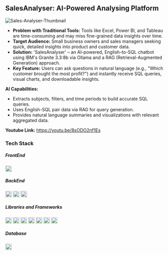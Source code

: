 ## SalesAnalyser: AI-Powered Analysing Platform
 
![Sales-Analyser-Thumbnail](https://github.com/user-attachments/assets/d910fdae-738f-4c41-a6b5-480d427f90a0)

* __Problem with Traditional Tools:__ Tools like Excel, Power BI, and Tableau are time-consuming and may miss fine-grained data insights over time.
* __Target Audience:__ Small business owners and sales managers seeking quick, detailed insights into product and customer data.
* __Solution:__ 'SalesAnalyser' – an AI-powered, English-to-SQL chatbot using IBM's Granite 3.3:8b via Ollama and a RAG (Retrieval-Augmented Generation) approach.
* __Key Feature:__ Users can ask questions in natural language (e.g., "Which customer brought the most profit?") and instantly receive SQL queries, visual charts, and downloadable insights.

__AI Capabilities:__
- Extracts subjects, filters, and time periods to build accurate SQL queries.
- Uses English-SQL pair data via RAG for query generation.
- Provides natural language summaries and visualizations with relevant aggregated data.

__Youtube Link:__ https://youtu.be/8sODO2nf1Es

### Tech Stack

##### FrontEnd 
<code><img height="20" src="https://img.shields.io/badge/Streamlit-FF4B4B?style=for-the-badge&logo=Streamlit&logoColor=white"></code>
##### BackEnd
<code><img height="20" src="https://img.shields.io/badge/Python-FFD43B?style=for-the-badge&logo=python&logoColor=blue"></code>
<code><img height="20" src="https://img.shields.io/badge/-HuggingFace-FDEE21?style=for-the-badge&logo=HuggingFace&logoColor=black"></code>
<code><img height="20" src="https://img.shields.io/badge/langchain-1C3C3C?style=for-the-badge&logo=langchain&logoColor=white"></code>
##### Libraries and Frameworks 
<code><img height="20" src="https://img.shields.io/badge/Numpy-777BB4?style=for-the-badge&logo=numpy&logoColor=white"></code>
<code><img height="20" src="https://img.shields.io/badge/Pandas-2C2D72?style=for-the-badge&logo=pandas&logoColor=white"></code>
<code><img height="20" src="https://img.shields.io/badge/PyTorch-EE4C2C?style=for-the-badge&logo=pytorch&logoColor=white"></code>
<code><img height="20" src="https://img.shields.io/badge/scikit_learn-F7931E?style=for-the-badge&logo=scikit-learn&logoColor=white"></code>
<code><img height="20" src="https://img.shields.io/badge/-HuggingFace-FDEE21?style=for-the-badge&logo=HuggingFace&logoColor=black"></code>
<code><img height="20" src="https://img.shields.io/badge/langchain-1C3C3C?style=for-the-badge&logo=langchain&logoColor=white"></code>
<code><img height="20" src="https://img.shields.io/badge/Plotly-239120?style=for-the-badge&logo=plotly&logoColor=white"></code>
##### Database 
<code><img height="20" src="https://img.shields.io/badge/MySQL-005C84?style=for-the-badge&logo=mysql&logoColor=white"></code>
